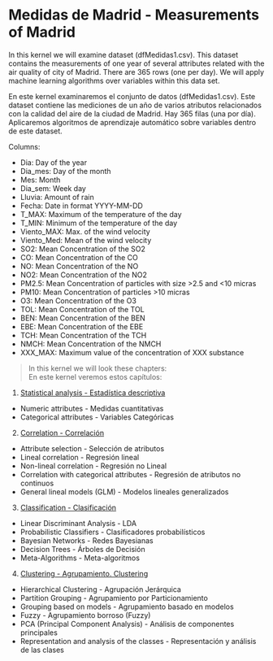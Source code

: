 # Medidas de Madrid - Measurements of Madrid  

In this kernel we will examine dataset (dfMedidas1.csv). This dataset contains the measurements of one year of several attributes related with the air quality of city of Madrid. There are 365 rows (one per day). We will apply machine learning algorithms over variables within this data set.

En este kernel examinaremos el conjunto de datos (dfMedidas1.csv). Este dataset contiene las mediciones de un año de varios atributos relacionados con la calidad del aire de la ciudad de Madrid. Hay 365 filas (una por día). Aplicaremos algoritmos de aprendizaje automático sobre variables dentro de este dataset.

Columns:

- Dia: Day of the year
- Dia_mes: Day of the month
- Mes: Month
- Dia_sem: Week day
- Lluvia: Amount of rain
- Fecha: Date in format YYYY-MM-DD
- T_MAX: Maximum of the temperature of the day
- T_MIN: Minimum of the temperature of the day
- Viento_MAX: Max. of the wind velocity
- Viento_Med: Mean of the wind velocity
- SO2: Mean Concentration of the SO2
- CO: Mean Concentration of the CO
- NO: Mean Concentration of the NO
- NO2: Mean Concentration of the NO2
- PM2.5: Mean Concentration of particles with size >2.5 and <10 micras
- PM10: Mean Concentration of particles >10 micras
- O3: Mean Concentration of the O3
- TOL: Mean Concentration of the TOL
- BEN: Mean Concentration of the BEN
- EBE: Mean Concentration of the EBE
- TCH: Mean Concentration of the TCH
- NMCH: Mean Concentration of the NMCH
- XXX_MAX: Maximum value of the concentration of XXX substance

> In this kernel we will look these chapters:  
> En este kernel veremos estos capítulos:  

1. [Statistical analysis - Estadística descriptiva]()
- Numeric attributes - Medidas cuantitativas
- Categorical attributes - Variables Categóricas
2. [Correlation - Correlación]()
- Attribute selection - Selección de atributos
- Lineal correlation - Regresión lineal
- Non-lineal correlation - Regresión no Lineal
- Correlation with categorical attributes - Regresión de atributos no continuos
- General lineal models (GLM) - Modelos lineales generalizados
3. [Classification - Clasificación]()
- Linear Discriminant Analysis - LDA
- Probabilistic Classifiers - Clasificadores probabilísticos
- Bayesian Networks - Redes Bayesianas
- Decision Trees - Árboles de Decisión
- Meta-Algorithms - Meta-algoritmos
4. [Clustering - Agrupamiento. Clustering]()
- Hierarchical Clustering - Agrupación Jerárquica
- Partition Grouping - Agrupamiento por Particionamiento
- Grouping based on models - Agrupamiento basado en modelos
- Fuzzy - Agrupamiento borroso (Fuzzy)
- PCA (Principal Component Analysis) - Análisis de componentes principales
- Representation and analysis of the classes - Representación y análisis de las clases
